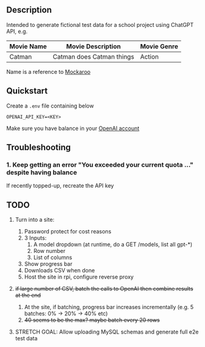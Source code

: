 ## Description

Intended to generate fictional test data for a school project using ChatGPT API, e.g. 

| Movie Name | Movie Description | Movie Genre | 
|------------|-------------------|-------------|
| Catman | Catman does Catman things | Action |

Name is a reference to [Mockaroo](https://www.mockaroo.com/)

## Quickstart

Create a `.env` file containing below

```
OPENAI_API_KEY=<KEY>
```

Make sure you have balance in your [OpenAI account](https://platform.openai.com/account/billing/overview)

## Troubleshooting

### 1. Keep getting an error "You exceeded your current quota ..." despite having balance

If recently topped-up, recreate the API key


## TODO 

1. Turn into a site: 
   1. Password protect for cost reasons
   2. 3 Inputs: 
      1. A model dropdown (at runtime, do a GET /models, list all gpt-*)
      2. Row number
      3. List of columns
   3. Show progress bar
   4. Downloads CSV when done
   5. Host the site in rpi, configure reverse proxy

2. ~~if large number of CSV, batch the calls to OpenAI then combine results at the end~~
   1. At the site, if batching, progress bar increases incrementally (e.g. 5 batches: 0% -> 20% -> 40% etc)
   2. ~~40 seems to be the max? maybe batch every 20 rows~~
   
3. STRETCH GOAL: Allow uploading MySQL schemas and generate full e2e test data